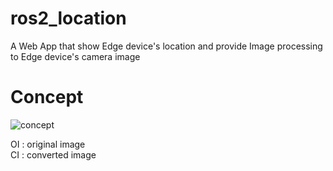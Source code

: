 # ros2_location
A Web App that show Edge device's location and provide Image processing to Edge device's camera image

# Concept
![concept](https://user-images.githubusercontent.com/80691913/126799794-ed692d4a-aac9-4e8e-90da-d63f9eab8d78.png)

OI : original image   
CI : converted image
